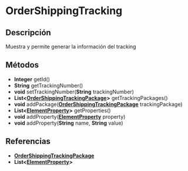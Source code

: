 # OrderShippingTracking

## Descripción

Muestra y permite generar la información del tracking

## Métodos

- **Integer** getId()
- **String** getTrackingNumber()
- **void** setTrackingNumber(**String** trackingNumber)
- **List<[OrderShippingTrackingPackage](OrderShippingTrackingPackage.md)>** getTrackingPackages()
- **void** addPackage(**[OrderShippingTrackingPackage](OrderShippingTrackingPackage.md)** trackingPackage)
- **List<[ElementProperty](../ElementProperty.md)>** getProperties()
- **void** addProperty(**[ElementProperty](../ElementProperty.md)** property)
- **void** addProperty(**String**  name, **String** value)

## Referencias

- **[OrderShippingTrackingPackage](OrderShippingTrackingPackage.md)**
- **List<[ElementProperty](../ElementProperty.md)>**
